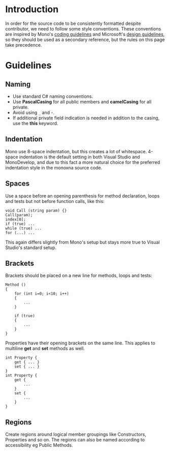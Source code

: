 # Introduction #

In order for the source code to be consistently formatted despite contributor, we need to follow some style conventions. These conventions are inspired by Mono's [coding guidelines](http://mono-project.com/Coding_Guidelines) and Microsoft's [design guidelines](http://msdn.microsoft.com/en-us/library/ms229042.aspx), so they should be used as a secondary reference, but the rules on this page take precedence.

# Guidelines #

## Naming ##

  * Use standard C# naming conventions.
  * Use **PascalCasing** for all public members and **camelCasing** for all private.
  * Avoid using `_` and -.
  * If additional private field indication is needed in addition to the casing, use the **this** keyword.

## Indentation ##

Mono use 8-space indentation, but this creates a lot of whitespace. 4-space indentation is the default setting in both Visual Studio and MonoDevelop, and due to this fact a more natural choice for the preferred indentation style in the monoxna source code.

## Spaces ##

Use a space before an opening parenthesis for method declaration, loops and tests but not before function calls, like this:

```
void Call (string param) {}
Call(param);
index[0];
if (true) ...
while (true) ...
for (...) ...
```

This again differs slightly from Mono's setup but stays more true to Visual Studio's standard setup.

## Brackets ##

Brackets should be placed on a new line for methods, loops and tests:

```
Method ()
{
    for (int i=0; i<10; i++)
    {
        ...
    }

    if (true)
    {
        ...
    }
}
```

Properties have their opening brackets on the same line. This applies to multiline **get** and **set** methods as well.

```
int Property {
    get { ... }
    set { ... }
}
int Property {
    get {
        ...
    }
    set {
        ...
    }
}
```

## Regions ##

Create regions around logical member groupings like Constructors, Properties and so on. The regions can also be named according to accessibility eg Public Methods.